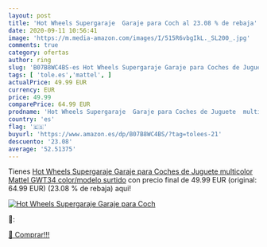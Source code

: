 ```yaml
---
layout: post
title: 'Hot Wheels Supergaraje  Garaje para Coch al 23.08 % de rebaja'
date: 2020-09-11 10:56:41
image: 'https://m.media-amazon.com/images/I/515R6vbgIkL._SL200_.jpg'
comments: true
category: ofertas
author: ring
slug: 'B07B8WC4BS-es Hot Wheels Supergaraje Garaje para Coches de Juguete...'
tags: [ 'tole.es','mattel', ]
actualPrice: 49.99 EUR
currency: EUR
price: 49.99
comparePrice: 64.99 EUR
prodname: 'Hot Wheels Supergaraje  Garaje para Coches de Juguete  multicolor Mattel GWT34   color/modelo surtido'
country: 'es'
flag: '🇪🇸'
buyurl: 'https://www.amazon.es/dp/B07B8WC4BS/?tag=tolees-21'
descuento: '23.08'
average: '52.51375'
---
```


Tienes [Hot Wheels Supergaraje  Garaje para Coches de Juguete  multicolor Mattel GWT34   color/modelo surtido](https://www.amazon.es/dp/B07B8WC4BS/?tag=tolees-21) con precio final de  49.99 EUR (original: 64.99 EUR) (23.08 %  de rebaja) aqui!

[![Hot Wheels Supergaraje  Garaje para Coch](https://m.media-amazon.com/images/I/515R6vbgIkL._SL200_.jpg)](https://www.amazon.es/dp/B07B8WC4BS/?tag=tolees-21)

🔎:


[🛒 Comprar!!!](https://www.amazon.es/dp/B07B8WC4BS/?tag=tolees-21)
